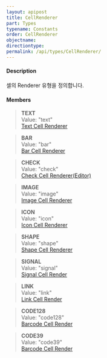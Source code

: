 ```yaml
---
layout: apipost
title: CellRenderer
part: Types
typename: Constants
order: CellRenderer
objectname: 
directiontype: 
permalink: /api/types/CellRenderer/
---
```


#### Description

 셀의 Renderer 유형을 정의합니다.

#### Members

> **TEXT**    
> Value: "text"   
> [Text Cell Renderer](http://demo.realgrid.com/Demo/TextCellRenderer)  

> **BAR**    
> Value: "bar"   
> [Bar Cell Renderer](http://demo.realgrid.net/Demo/BarCellRenderer)  

> **CHECK**   
> Value: "check"  
> [Check Cell Renderer(Editor)](http://demo.realgrid.net/Demo/CheckCellRenderer) 

> **IMAGE**  
> Value: "image"  
> [Image Cell Renderer](http://demo.realgrid.net/Demo/ImageCellRenderer)  

> **ICON**    
> Value: "icon"  
> [Icon Cell Renderer](http://demo.realgrid.net/Demo/IconCellRenderer)         

> **SHAPE**  
> Value: "shape"  
> [Shape Cell Renderer](http://demo.realgrid.net/Demo/ShapeCellRenderer)   

> **SIGNAL**  
> Value: "signal"  
> [Signal Cell Render](http://demo.realgrid.net/Demo/BarCellRenderer)            

> **LINK**  
> Value: "link"  
> [Link Cell Render](http://demo.realgrid.net/Demo/LinkCellRenderer)      

> **CODE128**  
> Value: "code128"  
> [Barcode Cell Render](http://demo.realgrid.net/Demo/BarcodeCellRenderer)      

> **CODE39**  
> Value: "code39"  
> [Barcode Cell Render](http://demo.realgrid.net/Demo/BarcodeCellRenderer)      